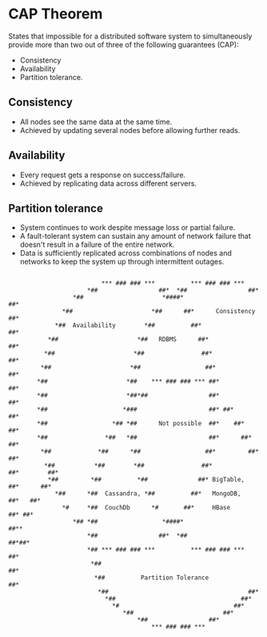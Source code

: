 # CAP Theorem

States that impossible for a distributed software system to simultaneously provide more than two out of three of the following guarantees (CAP):

* Consistency
* Availability
* Partition tolerance.

## Consistency

* All nodes see the same data at the same time.
* Achieved by updating several nodes before allowing further reads.

## Availability

* Every request gets a response on success/failure.
* Achieved by replicating data across different servers.

## Partition tolerance

* System continues to work despite message loss or partial failure.
* A fault-tolerant system can sustain any amount of network failure that doesn't result in a failure of the entire network.
* Data is sufficiently replicated across combinations of nodes and networks to keep the system up through intermittent outages.

```AsciiArt

                          *** ### ### ***          *** ### ### ***
                      *##                 ##*  *##                 ##*
                  *##                      *####*                      ##*
               *##                      *##      ##*      Consistency     ##*
             *##  Availability        *##          ##*                      ##*
           *##                      *##   RDBMS      ##*                      ##*
          *##                      *##                ##*                      ##*
         *##                      *##                  ##*                      ##*
        *##                      *##    *** ### ### *** ##*                      ##*
        *##                      *##*##                 ##*                      ##*
        *##                     *###                    ##* ##*                  ##*
        *##                  *## *##      Not possible  ##*    ##*               ##*
        *##                *##   *##                    ##*      ##*             ##*
         *##             *##      *##                  ##*         ##*          ##*
          *##           *##        *##                ##*           ##*        ##*
           *##         *##          *##              ##* BigTable,   ##*      ##*
             *##      *##  Cassandra, *##          ##*   MongoDB,     ##*   ##*
               *#     *##  CouchDb      *#       ##*     HBase        ##* ##*
                  *## *##                  *####*                     ##**
                      *##                 ##*  *##                 ##*##*
                      *## *** ### ### ***          *** ### ### ***    ##*
                       *##                                           ##*
                        *##          Partition Tolerance            ##*
                         *##                                       ##*
                           *##                                   ##*
                             *#                                ##*
                                *##                         ##*
                                    *##                 ##*
                                        *** ### ### ***

```